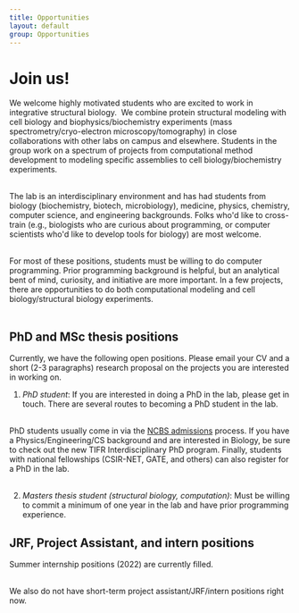 ```yaml
---
title: Opportunities
layout: default
group: Opportunities
---
```


# Join us!

<p class="text-justify">
We welcome highly motivated students who are excited to work in integrative structural biology.  We combine protein structural modeling with cell biology and biophysics/biochemistry experiments (mass spectrometry/cryo-electron microscopy/tomography) in close collaborations with other labs on campus and elsewhere. Students in the group work on a spectrum of projects from computational method development to modeling specific assemblies to cell biology/biochemistry experiments. <br><br>
</p>

<p class="text-justify">
The lab is an interdisciplinary environment and has had students from biology (biochemistry, biotech, microbiology), medicine, physics, chemistry, computer science, and engineering backgrounds. Folks who'd like to cross-train (e.g., biologists who are curious about programming, or computer scientists who'd like to develop tools for biology) are most welcome. <br><br>
</p>

<p class="text-justify">
For most of these positions, students must be willing to do computer programming. Prior programming background is helpful, but an analytical bent of mind, curiosity, and initiative are more important. In a few projects, there are opportunities to do both computational modeling and cell biology/structural biology experiments. <br><br>
</p>

## PhD and MSc thesis positions

 Currently, we have the following open positions. Please email your CV and a short (2-3 paragraphs) research proposal on the projects you are interested in working on.

1. *PhD student*:  If you are interested in doing a PhD in the lab, please get in touch. There are several routes to becoming a PhD student in the lab. <br><br>

PhD students usually come in via the <a href='https://www.ncbs.res.in/academic/admissions'>NCBS admissions</a> process. If you have a Physics/Engineering/CS background and are interested in Biology, be sure to check out the new TIFR Interdisciplinary PhD program. Finally, students with national fellowships (CSIR-NET, GATE, and others) can also register for a PhD in the lab. <br><br>

2. *Masters thesis student (structural biology, computation)*: Must be willing to commit a minimum of one year in the lab and have prior programming experience.

## JRF, Project Assistant, and intern positions

Summer internship positions (2022) are currently filled. <br><br>

We also do not have short-term project assistant/JRF/intern positions right now. <br><br>
